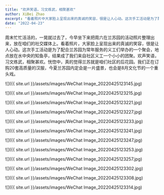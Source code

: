 ```yaml
---
title: "欢声笑语，习文练武，相聚甚欢"
author: XiBei Zhao
excerpt: "看着照片中大家脸上呈现出来的真诚的笑容，很是让人心动。这次手工活动是为了配合兰苏园为常年服务的义工们举办的一个聚会，地点放在水中央的知鱼亭，结果成了我们来自社区义工一个小小的团聚。欢声笑语，习文练武，相聚甚欢。恍惚中，真的觉得兰苏就是咱们社区的后花园。"
date: "2022-04-23"
---
```


周末忙忙活活的，一晃就过去了，今早坐下来把周六在兰苏园的活动照片整理出来，放在咱们的社交媒体上。看着照片，大家脸上呈现出来的真诚的笑容，很是让人心动。这次手工活动是为了配合兰苏园为常年服务的义工们举办的一个聚会，地点放在水中央的知鱼亭，结果成了我们来自社区义工一个小小的团聚。欢声笑语，习文练武，相聚甚欢。恍惚中，真的觉得兰苏就是咱们社区的后花园。我们正在订购20套高质量的汉服，今夏兰苏园内定会是一片盛景，也会是8月文化节的一个重头戏。

![]({{ site.url }}/assets/images/WeChat Image_20220425123145.jpg)

![]({{ site.url }}/assets/images/WeChat Image_20220425123215.jpg)

![]({{ site.url }}/assets/images/WeChat Image_20220425123221.jpg)

![]({{ site.url }}/assets/images/WeChat Image_20220425123227.jpg)

![]({{ site.url }}/assets/images/WeChat Image_20220425123233.jpg)

![]({{ site.url }}/assets/images/WeChat Image_20220425123241.jpg)

![]({{ site.url }}/assets/images/WeChat Image_20220425123247.jpg)

![]({{ site.url }}/assets/images/WeChat Image_20220425123253.jpg)

![]({{ site.url }}/assets/images/WeChat Image_20220425123257.jpg)

![]({{ site.url }}/assets/images/WeChat Image_20220425123302.jpg)

![]({{ site.url }}/assets/images/WeChat Image_20220425123308.jpg)

![]({{ site.url }}/assets/images/WeChat Image_20220425123314.jpg)
